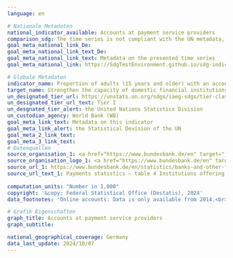 ```yaml
---
language: en    

# Nationale Metadaten    
national_indicator_available: Accounts at payment service providers    
comparison_sdg: The time series is not compliant with the UN metadata, but provides additional information.    
goal_meta_national_link_De: 
goal_meta_national_link_text_De: 
goal_meta_national_link_text: Metadata on the presented time series
goal_meta_national_link: https://SdgTestEnvironment.github.io/sdg-indicators/public/Meta/8.10.2.pdf    

# Globale Metadaten    
indicator_name: Proportion of adults (15 years and older) with an account at a bank or other financial institution or with a mobile-money-service provider    
target_name: Strengthen the capacity of domestic financial institutions to encourage and expand access to banking, insurance and financial services for all    
un_designated_tier_url: https://unstats.un.org/sdgs/iaeg-sdgs/tier-classification/    
un_designated_tier_url_text: Tier I    
un_desgnated_tier_alert: the United Nations Statistics Division    
un_custodian_agency: World Bank (WB)    
goal_meta_link_text: Metadata on this indicator    
goal_meta_link_alert: the Statistical Devision of the UN    
goal_meta_2_link_text:     
goal_meta_3_link_text:         
# Datenquellen
source_organisation_1: <a href="https://www.bundesbank.de/en" target="_blank"> Deutsche Bundesbank </a>
source_organisation_logo_1: <a href="https://www.bundesbank.de/en" target="_blank"><img src="https://sdg-indikatoren.de/public/OrgImgEn/bundesbank.png" alt="Logo bundesbank" style="height:60px; width:148px"/></a>
source_url_1: https://www.bundesbank.de/en/statistics/banks-and-other-financial-corporations/payments-statistics/statistics-on-payments-and-securities-trading-810330
source_url_text_1: Payments statistics – table 4 Institutions offering payment services to non-PSPs
    
computation_units: "Number in 1,000"    
copyright: '&copy; Federal Statistical Office (Destatis), 2024'    
data_footnotes: 'Online accounts: Data is only available from 2014.<br>• Due to methodological changes, the results from 2022 onwards are only comparable with previous years to a limited extend.'    

# Grafik Eigenschaften    
graph_title: Accounts at payment service providers
graph_subtitle:     

national_geographical_coverage: Germany    
data_last_update: 2024/10/07    
---
```


<span></span>